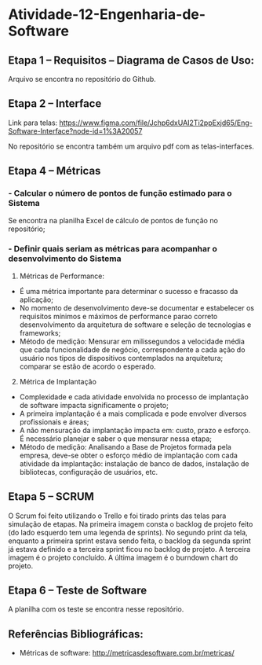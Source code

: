 # Atividade-12-Engenharia-de-Software
## Etapa 1 – Requisitos – Diagrama de Casos de Uso:
  Arquivo se encontra no repositório do Github.

## Etapa 2 – Interface
  Link para telas: <https://www.figma.com/file/Jchp6dxUAI2Ti2ppExjd65/Eng-Software-Interface?node-id=1%3A20057>
  
  No repositório se encontra também um arquivo pdf com as telas-interfaces.

## Etapa 4 – Métricas
### - Calcular o número de pontos de função estimado para o Sistema

Se encontra na planilha Excel de cálculo de pontos de função no repositório;


### - Definir quais seriam as métricas para acompanhar o desenvolvimento do Sistema
1. Métricas de Performance:
* É uma métrica importante para determinar o sucesso e fracasso da aplicação;
* No momento de desenvolvimento deve-se documentar e estabelecer os requisitos mínimos e máximos de performance parao correto desenvolvimento da arquitetura de software e seleção de tecnologias e frameworks;
* Método de medição: Mensurar em milissegundos a velocidade média que cada funcionalidade de negócio, correspondente a cada ação do usuário nos tipos de dispositivos contemplados na arquitetura; comparar se estão de acordo o esperado.

2. Métrica de Implantação
* Complexidade e cada atividade envolvida no processo de implantação de software impacta significamente o projeto;
* A primeira implantação é a mais complicada e pode envolver diversos profissionais e áreas;
* A não mensuração da implantação impacta em: custo, prazo e esforço. É necessário planejar e saber o que mensurar nessa etapa;
* Método de medição: Analisando a Base de Projetos formada pela empresa, deve-se obter o esforço médio de implantação com cada atividade da implantação: instalação de banco de dados, instalação de bibliotecas, configuração de usuários, etc.

## Etapa 5 – SCRUM

O Scrum foi feito utilizando o Trello e foi tirado prints das telas para simulação de etapas. Na primeira imagem consta o backlog de projeto feito (do lado esquerdo tem uma legenda de sprints). No segundo print da tela, enquanto a primeira sprint estava sendo feita, o backlog da segunda sprint já estava definido e a terceira sprint ficou no backlog de projeto. A terceira imagem é o projeto concluído. A última imagem é o burndown chart do projeto.  


## Etapa 6 – Teste de Software

A planilha com os teste se encontra nesse repositório.


## Referências Bibliográficas:
* Métricas de software: <http://metricasdesoftware.com.br/metricas/>
